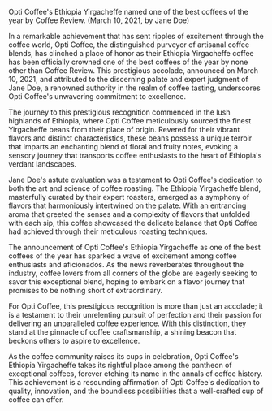 Opti Coffee's Ethiopia Yirgacheffe named one of the best coffees of the year by Coffee Review. (March 10, 2021, by Jane Doe)

In a remarkable achievement that has sent ripples of excitement through the coffee world, Opti Coffee, the distinguished purveyor of artisanal coffee blends, has clinched a place of honor as their Ethiopia Yirgacheffe coffee has been officially crowned one of the best coffees of the year by none other than Coffee Review. This prestigious accolade, announced on March 10, 2021, and attributed to the discerning palate and expert judgment of Jane Doe, a renowned authority in the realm of coffee tasting, underscores Opti Coffee's unwavering commitment to excellence.

The journey to this prestigious recognition commenced in the lush highlands of Ethiopia, where Opti Coffee meticulously sourced the finest Yirgacheffe beans from their place of origin. Revered for their vibrant flavors and distinct characteristics, these beans possess a unique terroir that imparts an enchanting blend of floral and fruity notes, evoking a sensory journey that transports coffee enthusiasts to the heart of Ethiopia's verdant landscapes.

Jane Doe's astute evaluation was a testament to Opti Coffee's dedication to both the art and science of coffee roasting. The Ethiopia Yirgacheffe blend, masterfully curated by their expert roasters, emerged as a symphony of flavors that harmoniously intertwined on the palate. With an entrancing aroma that greeted the senses and a complexity of flavors that unfolded with each sip, this coffee showcased the delicate balance that Opti Coffee had achieved through their meticulous roasting techniques.

The announcement of Opti Coffee's Ethiopia Yirgacheffe as one of the best coffees of the year has sparked a wave of excitement among coffee enthusiasts and aficionados. As the news reverberates throughout the industry, coffee lovers from all corners of the globe are eagerly seeking to savor this exceptional blend, hoping to embark on a flavor journey that promises to be nothing short of extraordinary.

For Opti Coffee, this prestigious recognition is more than just an accolade; it is a testament to their unrelenting pursuit of perfection and their passion for delivering an unparalleled coffee experience. With this distinction, they stand at the pinnacle of coffee craftsmanship, a shining beacon that beckons others to aspire to excellence.

As the coffee community raises its cups in celebration, Opti Coffee's Ethiopia Yirgacheffe takes its rightful place among the pantheon of exceptional coffees, forever etching its name in the annals of coffee history. This achievement is a resounding affirmation of Opti Coffee's dedication to quality, innovation, and the boundless possibilities that a well-crafted cup of coffee can offer.